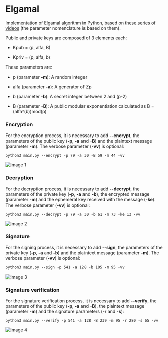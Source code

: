 # Elgamal

Implementation of Elgamal algorithm in Python, based on [these series of videos](https://www.youtube.com/watch?v=6ARDqCckjfs) (the parameter nomenclature is based on them).


Public and private keys are composed of 3 elements each:

- Kpub = (p, alfa, B)

- Kpriv = (p, alfa, b)

These parameters are:

- p (parameter **-m**): A random integer

- alfa (parameter **-a**): A generator of Zp

- b (parameter **-b**): A secret integer between 2 and (p-2)

- B (parameter **-B**): A public modular exponentiation calculated as B = (alfa^(b))mod(p)


### Encryption

For the encryption process, it is necessary to add **--encrypt**, the parameters of the public key (**-p**, **-a** and **-B**) and the plaintext message (parameter **-m**). The verbose parameter (**-vv**) is optional:

``` 
python3 main.py --encrypt -p 79 -a 30 -B 59 -m 44 -vv
``` 

![image 1](https://i.imgur.com/mppROiz.jpg)


### Decryption

For the decryption process, it is necessary to add **--decrypt**, the parameters of the private key (**-p**, **-a** and **-b**), the encrypted message (parameter **-m**) and the ephemeral key received with the message (**-ke**). The verbose parameter (**-vv**) is optional:

``` 
python3 main.py --decrypt -p 79 -a 30 -b 61 -m 73 -ke 13 -vv
``` 

![image 2](https://i.imgur.com/22jplT7.jpg)


### Signature

For the signing process, it is necessary to add **--sign**, the parameters of the private key (**-p**, **-a** and **-b**) and the plaintext message (parameter **-m**). The verbose parameter (**-vv**) is optional:

``` 
python3 main.py --sign -p 541 -a 128 -b 105 -m 95 -vv
``` 

![image 3](https://i.imgur.com/qeLCIqa.jpg)


### Signature verification

For the signature verification process, it is necessary to add **--verify**, the parameters of the public key (**-p**, **-a** and **-B**), the plaintext message (parameter **-m**) and the signature parameters (**-r** and **-s**):

``` 
python3 main.py --verify -p 541 -a 128 -B 239 -m 95 -r 280 -s 65 -vv
``` 

![image 4](https://i.imgur.com/ZbjJzK0.jpg)